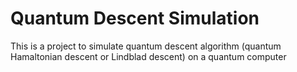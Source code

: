 # Quantum Descent Simulation

This is a project to simulate quantum descent algorithm (quantum Hamaltonian descent or Lindblad descent) on a quantum computer
